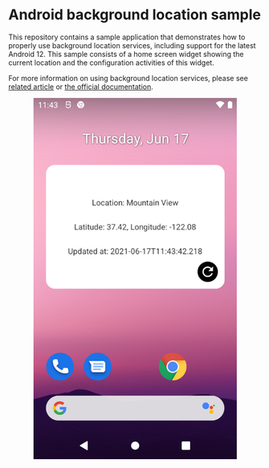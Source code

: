 # Android background location sample

This repository contains a sample application that demonstrates how to properly use background location services, including support for the latest Android 12. This sample consists of a home screen widget showing the current location and the configuration activities of this widget.

For more information on using background location services, please see [related article](https://www.ackee.agency/blog/how-to-fetch-location-in-background-on-android) or [the official documentation](https://developer.android.com/training/location/background).

<p align="center">
    <img align="center" src="https://github.com/johnondrej/background-location-sample-android/blob/master/docs/app_preview.png" height="720" />
</p>
